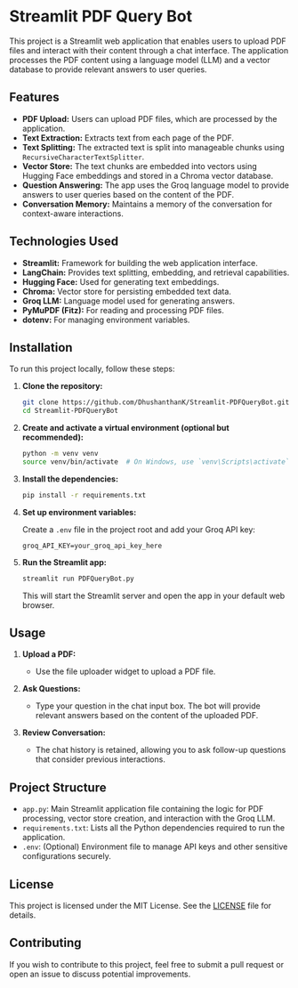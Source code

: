 # Streamlit PDF Query Bot

This project is a Streamlit web application that enables users to upload PDF files and interact with their content through a chat interface. The application processes the PDF content using a language model (LLM) and a vector database to provide relevant answers to user queries.

## Features

- **PDF Upload:** Users can upload PDF files, which are processed by the application.
- **Text Extraction:** Extracts text from each page of the PDF.
- **Text Splitting:** The extracted text is split into manageable chunks using `RecursiveCharacterTextSplitter`.
- **Vector Store:** The text chunks are embedded into vectors using Hugging Face embeddings and stored in a Chroma vector database.
- **Question Answering:** The app uses the Groq language model to provide answers to user queries based on the content of the PDF.
- **Conversation Memory:** Maintains a memory of the conversation for context-aware interactions.

## Technologies Used

- **Streamlit:** Framework for building the web application interface.
- **LangChain:** Provides text splitting, embedding, and retrieval capabilities.
- **Hugging Face:** Used for generating text embeddings.
- **Chroma:** Vector store for persisting embedded text data.
- **Groq LLM:** Language model used for generating answers.
- **PyMuPDF (Fitz):** For reading and processing PDF files.
- **dotenv:** For managing environment variables.

## Installation

To run this project locally, follow these steps:

1. **Clone the repository:**

    ```bash
    git clone https://github.com/DhushanthanK/Streamlit-PDFQueryBot.git
    cd Streamlit-PDFQueryBot
    ```

2. **Create and activate a virtual environment (optional but recommended):**

    ```bash
    python -m venv venv
    source venv/bin/activate  # On Windows, use `venv\Scripts\activate`
    ```

3. **Install the dependencies:**

    ```bash
    pip install -r requirements.txt
    ```

4. **Set up environment variables:**

    Create a `.env` file in the project root and add your Groq API key:

    ```env
    groq_API_KEY=your_groq_api_key_here
    ```

5. **Run the Streamlit app:**

    ```bash
    streamlit run PDFQueryBot.py
    ```

    This will start the Streamlit server and open the app in your default web browser.

## Usage

1. **Upload a PDF:**
   - Use the file uploader widget to upload a PDF file.

2. **Ask Questions:**
   - Type your question in the chat input box. The bot will provide relevant answers based on the content of the uploaded PDF.

3. **Review Conversation:**
   - The chat history is retained, allowing you to ask follow-up questions that consider previous interactions.

## Project Structure

- `app.py`: Main Streamlit application file containing the logic for PDF processing, vector store creation, and interaction with the Groq LLM.
- `requirements.txt`: Lists all the Python dependencies required to run the application.
- `.env`: (Optional) Environment file to manage API keys and other sensitive configurations securely.

## License

This project is licensed under the MIT License. See the [LICENSE](LICENSE) file for details.

## Contributing

If you wish to contribute to this project, feel free to submit a pull request or open an issue to discuss potential improvements.